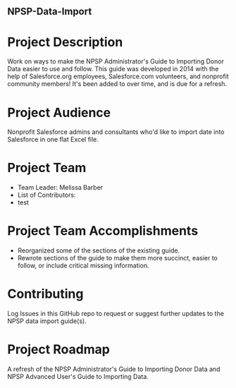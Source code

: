## NPSP-Data-Import

# Project Description
Work on ways to make the NPSP Administrator's Guide to Importing Donor Data easier to use and follow. This guide was developed in 2014 with the help of Salesforce.org employees, Salesforce.com volunteers, and nonprofit community members! It's been added to over time, and is due for a refresh.

# Project Audience
Nonprofit Salesforce admins and consultants who'd like to import date into Salesforce in one flat Excel file.

# Project Team
- Team Leader: Melissa Barber
- List of Contributors:
 - test

# Project Team Accomplishments
- Reorganized some of the sections of the existing guide.
- Rewrote sections of the guide to make them more succinct, easier to follow, or include critical missing information.

# Contributing
Log Issues in this GitHub repo to request or suggest further updates to the NPSP data import guide(s).

# Project Roadmap
A refresh of the NPSP Administrator's Guide to Importing Donor Data and NPSP Advanced User's Guide to Importing Data.
